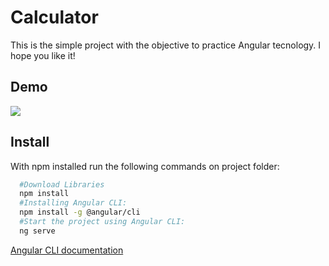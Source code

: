 # Calculator
This is the simple project with the objective to practice Angular tecnology. I hope you like it!

## Demo
![](https://i.imgur.com/JbMThFY.gif)

## Install

With npm installed run the following commands on project folder:

```bash
  #Download Libraries
  npm install
  #Installing Angular CLI:
  npm install -g @angular/cli
  #Start the project using Angular CLI:
  ng serve
```
    
[Angular CLI documentation](https://angular.io/docs)
